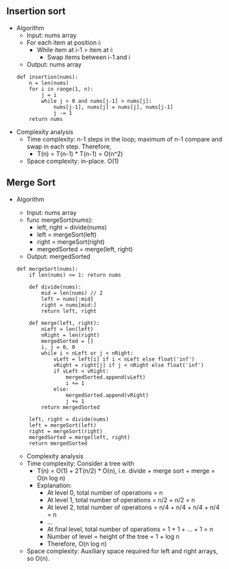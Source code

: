 ## Insertion sort
* Algorithm
  * Input: nums array
  * For each item at position i:
    * While item at i-1 > item at i:
      * Swap items between i-1 and i
  * Output: nums array
  ```
  def insertion(nums):
      n = len(nums)
      for i in range(1, n):
          j = i
          while j > 0 and nums[j-1] > nums[j]:
              nums[j-1], nums[j] = nums[j], nums[j-1]
              j -= 1
      return nums
  ```
* Complexity analysis
  * Time complexity: n-1 steps in the loop; maximum of n-1 compare and swap in each step. Therefore,
    * T(n) = T(n-1) * T(n-1) = O(n^2)
  * Space complexity: in-place. O(1)


## Merge Sort
* Algorithm
  * Input: nums array
  * func mergeSort(nums):
    * left, right = divide(nums)
    * left = mergeSort(left)
    * right = mergeSort(right)
    * mergedSorted = merge(left, right)
  * Output: mergedSorted
  ```
  def mergeSort(nums):
      if len(nums) <= 1: return nums
      
      def divide(nums):
          mid = len(nums) // 2
          left = nums[:mid]
          right = nums[mid:]
          return left, right
          
      def merge(left, right):
          nLeft = len(left)
          nRight = len(right)
          mergedSorted = []
          i, j = 0, 0
          while i < nLeft or j < nRight:
              vLeft = left[i] if i < nLeft else float('inf')
              vRight = right[j] if j < nRight else float('inf')
              if vLeft < vRight:
                  mergedSorted.append(vLeft)
                  i += 1
              else:
                  mergedSorted.append(vRight)
                  j += 1
          return mergedSorted
      
      left, right = divide(nums)
      left = mergeSort(left)
      right = mergeSort(right)
      mergedSorted = merge(left, right)
      return mergedSorted
  ```
  
  * Complexity analysis
  * Time complexity: Consider a tree with
    * T(n) = O(1) + 2T(n/2) * O(n), i.e. divide + merge sort + merge = O(n log n)
    * Explanation:
      * At level 0, total number of operations = n
      * At level 1, total number of operations = n/2 + n/2 = n
      * At level 2, total number of operations = n/4 + n/4 + n/4 + n/4 = n
      * ...
      * At final level, total number of operations = 1 + 1 + ... + 1 = n
      * Number of level = height of the tree = 1 + log n
      * Therefore, O(n log n)
  * Space complexity: Auxiliary space required for left and right arrays, so O(n).
